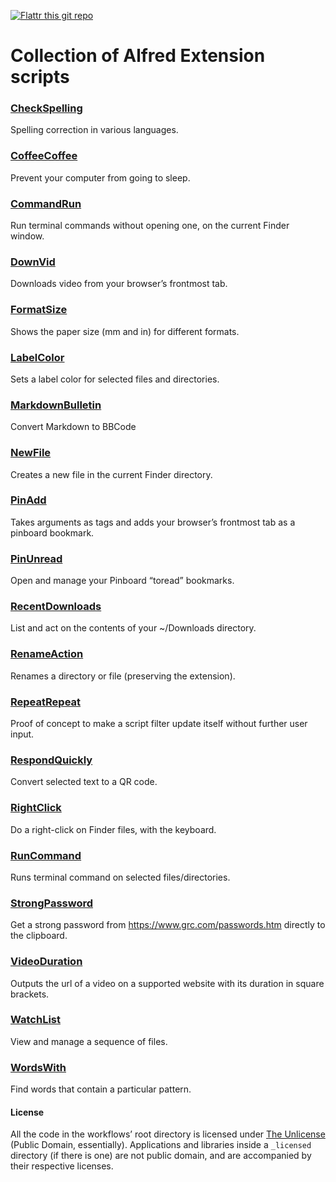 [![Flattr this git repo](http://api.flattr.com/button/flattr-badge-large.png)](https://flattr.com/submit/auto?user_id=vitor&url=https://github.com/vitorgalvao/alfred-workflows&title=alfred-workflows&language=en_GB&tags=github,alfred&category=software)

# Collection of Alfred Extension scripts
### [CheckSpelling](http://www.alfredforum.com/topic/3586-checkspelling-%E2%80%94-check-and-correct-spelling-in-multiple-languages/)
Spelling correction in various languages.

### [CoffeeCoffee](http://www.alfredforum.com/topic/3177-coffeecoffee-%E2%80%94-prevent-your-computer-from-going-to-sleep/)
Prevent your computer from going to sleep.

### [CommandRun](http://www.alfredforum.com/topic/1868-commandrun-%E2%80%94-run-terminal-commands-without-opening-one-on-the-current-finder-window/?p=9887)
Run terminal commands without opening one, on the current Finder window.

### [DownVid](http://www.alfredforum.com/topic/2045-downvid-%E2%80%94-download-videos-from-popular-sources/)
Downloads video from your browser’s frontmost tab.

### [FormatSize](http://www.alfredforum.com/topic/2748-formatsize-%E2%80%94-shows-the-paper-size-mm-and-in-for-different-formats/)
Shows the paper size (mm and in) for different formats.

### [LabelColor](http://www.alfredforum.com/topic/1334-labelcolor-%E2%80%94-sets-a-label-color-for-selected-files-and-directories/)
Sets a label color for selected files and directories.

### [MarkdownBulletin](http://www.alfredforum.com/topic/3517-markdownbulletin-%E2%80%94-convert-markdown-to-bbcode/)
Convert Markdown to BBCode

### [NewFile](http://www.alfredforum.com/topic/2957-newfile-%E2%80%94-creates-a-new-file-in-the-current-finder-directory/)
Creates a new file in the current Finder directory.

### [PinAdd](http://www.alfredforum.com/topic/1230-pinadd-%E2%80%94-takes-arguments-as-tags-and-adds-your-browser%E2%80%99s-frontmost-tab-as-a-pinboard-bookmark/)
Takes arguments as tags and adds your browser’s frontmost tab as a pinboard bookmark.

### [PinUnread](http://www.alfredforum.com/topic/3037-pinunread-%E2%80%94-open-and-manage-your-pinboard-%E2%80%9Ctoread%E2%80%9D-bookmarks/)
Open and manage your Pinboard “toread” bookmarks.

### [RecentDownloads](http://www.alfredforum.com/topic/3737-recentdownloads-%E2%80%94-list-and-act-on-the-contents-of-your-downloads-directory/)
List and act on the contents of your ~/Downloads directory.

### [RenameAction](http://www.alfredforum.com/topic/2722-renameaction-%E2%80%94-renames-a-directory-or-file-preserving-the-extension/)
Renames a directory or file (preserving the extension).

### [RepeatRepeat](http://www.alfredforum.com/topic/2740-repeatrepeat-%E2%80%94-proof-of-concept-to-make-a-script-filter-update-itself-without-further-user-input/)
Proof of concept to make a script filter update itself without further user input.

### [RespondQuickly](http://www.alfredforum.com/topic/3695-respondquickly-%E2%80%94-convert-selected-text-to-a-qr-code/)
Convert selected text to a QR code.

### [RightClick](http://www.alfredforum.com/topic/3147-rightclick-%E2%80%94-do-a-right-click-on-finder-files-with-the-keyboard/)
Do a right-click on Finder files, with the keyboard.

### [RunCommand](http://www.alfredforum.com/topic/1550-runcommand-%E2%80%94-runs-terminal-command-on-selected-filesdirectories/)
Runs terminal command on selected files/directories.

### [StrongPassword](http://www.alfredforum.com/topic/1233-strongpassword-%E2%80%94-get-a-strong-password-from-httpswwwgrccompasswordshtm-directly-to-the-clipboard/)
Get a strong password from https://www.grc.com/passwords.htm directly to the clipboard.

### [VideoDuration](http://www.alfredforum.com/topic/1393-videoduration-%E2%80%94-outputs-the-url-of-a-video-on-a-supported-website-with-its-duration-in-square-brackets/)
Outputs the url of a video on a supported website with its duration in square brackets.

### [WatchList](http://www.alfredforum.com/topic/1931-watchlist-%E2%80%94-view-and-manage-a-sequence-of-files/)
View and manage a sequence of files.

### [WordsWith](http://www.alfredforum.com/topic/2771-wordswith-%E2%80%94-find-words-that-contain-a-particular-pattern/)
Find words that contain a particular pattern.

#### License
All the code in the workflows’ root directory is licensed under [The Unlicense](http://unlicense.org/UNLICENSE) (Public Domain, essentially). Applications and libraries inside a `_licensed` directory (if there is one) are not public domain, and are accompanied by their respective licenses.
